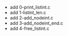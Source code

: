 - add 0-print_listint.c
- add 1-listint_len.c
- add 2-add_nodeint.c
- add 3-add_nodeint_end.c
- add 4-free_listint.c

